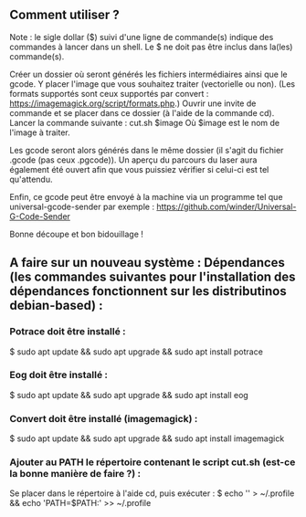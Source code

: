 ## Comment utiliser ?
Note : le sigle dollar ($) suivi d'une ligne de commande(s) indique des commandes à lancer dans un shell. Le $ ne doit pas être inclus dans la(les) commande(s).

Créer un dossier où seront générés les fichiers intermédiaires ainsi que le gcode.
Y placer l'image que vous souhaitez traiter (vectorielle ou non).
(Les formats supportés sont ceux supportés par convert : https://imagemagick.org/script/formats.php.)
Ouvrir une invite de commande et se placer dans ce dossier (à l'aide de la commande cd).
Lancer la commande suivante :
cut.sh $image
Où $image est le nom de l'image à traiter.

Les gcode seront alors générés dans le même dossier (il s'agit du fichier .gcode (pas ceux .pgcode)).
Un aperçu du parcours du laser aura également été ouvert afin que vous puissiez vérifier si celui-ci est tel qu'attendu.

Enfin, ce gcode peut être envoyé à la machine via un programme tel que universal-gcode-sender par exemple :
https://github.com/winder/Universal-G-Code-Sender

Bonne découpe et bon bidouillage !
## A faire sur un nouveau système : Dépendances (les commandes suivantes pour l'installation des dépendances fonctionnent sur les distributinos debian-based) :
### Potrace doit être installé : 
$ sudo apt update && sudo apt upgrade && sudo apt install potrace
### Eog doit être installé :
$ sudo apt update && sudo apt upgrade && sudo apt install eog
### Convert doit être installé (imagemagick) :
$ sudo apt update && sudo apt upgrade && sudo apt install imagemagick
### Ajouter au PATH le répertoire contenant le script cut.sh (est-ce la bonne manière de faire ?) :
Se placer dans le répertoire à l'aide cd, puis exécuter :
$ echo '' > ~/.profile && echo 'PATH=$PATH:' >> ~/.profile
